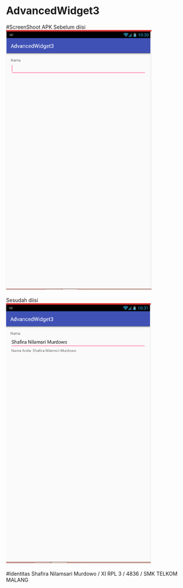 # AdvancedWidget3
#ScreenShoot APK 
Sebelum diisi <br>
![Images](https://github.com/ShafiraNilam/AdvancedWidget3/blob/master/advancedWidget3.PNG)<br><br>
Sesudah diisi<br>
![Images](https://github.com/ShafiraNilam/AdvancedWidget3/blob/master/advancedWidget3a.PNG)<br><br>
#Identitas
Shafira Nilamsari Murdowo / XI RPL 3 / 4836 / SMK TELKOM MALANG
